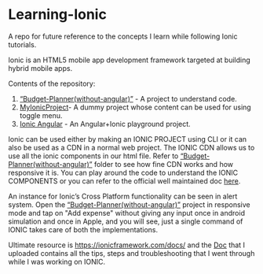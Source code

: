 # Learning-Ionic
A repo for future reference to the concepts I learn while following Ionic tutorials.

Ionic is an HTML5 mobile app development framework targeted at building hybrid mobile apps.

Contents of the repository:
<ol>
<li><a href="Budget-Planner(without-angular)"> “Budget-Planner(without-angular)”</a> - A project to understand code.</li>
<li><a href="MyIonicProject">MyIonicProject</a>- A dummy project whose content can be used for using toggle menu.</li>
<li><a href="ionic-angular">Ionic Angular</a> - An Angular+Ionic playground project.
 </li>
 </ol>

Ionic can be used either by making an IONIC PROJECT using CLI or it can also be used as a CDN in a normal web project.
The IONIC CDN allows us to use all the ionic components in our html file.
Refer to <a href="Budget-Planner(without-angular)"> “Budget-Planner(without-angular)”</a> folder to see how fine CDN works and how responsive it is.
You can play around the code to understand the IONIC COMPONENTS or you can refer to the official well maintained doc <a href="https://ionicframework.com/docs/components">here</a>.

An instance for Ionic’s Cross Platform functionality can be seen in alert system.
Open the <a href="Budget-Planner(without-angular)"> “Budget-Planner(without-angular)”</a> project in responsive mode and tap on "Add expense" without giving any input once in android simulation and once in Apple, and you will see, just a single command of IONIC takes care of both the implementations.


Ultimate resource is https://ionicframework.com/docs/ and the <a href="Doc.docx">Doc</a> that I uploaded contains all the tips, steps and troubleshooting that I went through while I was working on IONIC.

